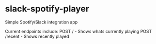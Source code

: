 # slack-spotify-player
Simple Spotify/Slack integration app

Current endpoints include:
POST / - Shows whats currently playing
POST /recent - Shows recently played
